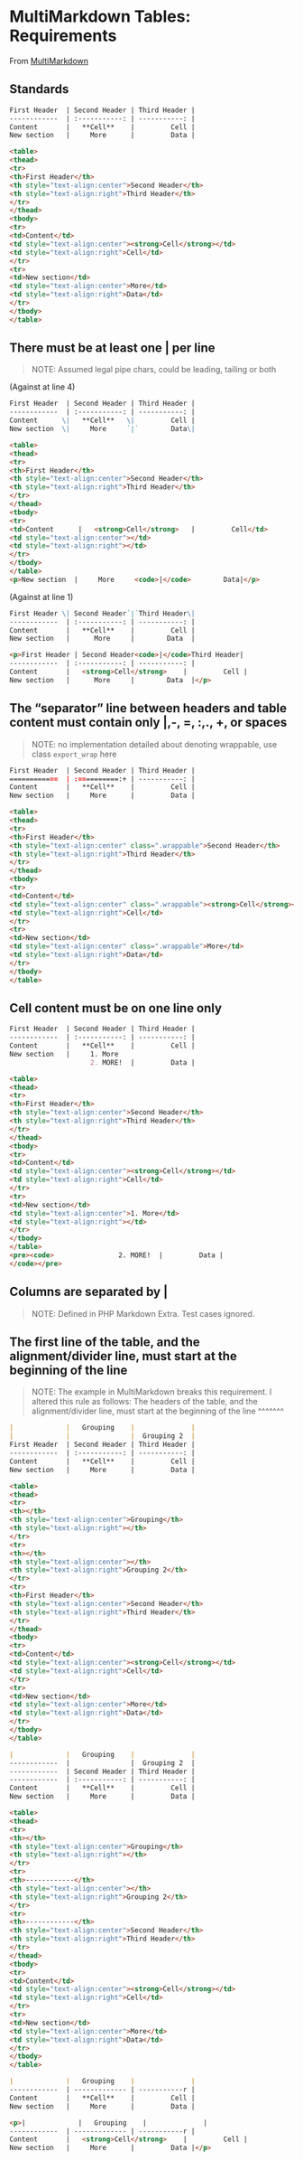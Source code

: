# MultiMarkdown Tables: Requirements
From [MultiMarkdown](http://fletcher.github.io/MultiMarkdown-4/tables)

## Standards

```markdown
First Header  | Second Header | Third Header |
------------  | :-----------: | -----------: |
Content       |   **Cell**    |         Cell |
New section   |     More      |         Data |
```
```html
<table>
<thead>
<tr>
<th>First Header</th>
<th style="text-align:center">Second Header</th>
<th style="text-align:right">Third Header</th>
</tr>
</thead>
<tbody>
<tr>
<td>Content</td>
<td style="text-align:center"><strong>Cell</strong></td>
<td style="text-align:right">Cell</td>
</tr>
<tr>
<td>New section</td>
<td style="text-align:center">More</td>
<td style="text-align:right">Data</td>
</tr>
</tbody>
</table>
```

## There must be at least one | per line
> NOTE: Assumed legal pipe chars, could be leading, tailing or both

(Against at line 4)
```markdown
First Header  | Second Header | Third Header |
------------  | :-----------: | -----------: |
Content      \|   **Cell**   \|         Cell |
New section  \|     More     `|`        Data\|
```
```html
<table>
<thead>
<tr>
<th>First Header</th>
<th style="text-align:center">Second Header</th>
<th style="text-align:right">Third Header</th>
</tr>
</thead>
<tbody>
<tr>
<td>Content      |   <strong>Cell</strong>   |         Cell</td>
<td style="text-align:center"></td>
<td style="text-align:right"></td>
</tr>
</tbody>
</table>
<p>New section  |     More     <code>|</code>        Data|</p>
```

(Against at line 1)
```markdown
First Header \| Second Header`|`Third Header\|
------------  | :-----------: | -----------: |
Content       |   **Cell**    |         Cell |
New section   |      More     |        Data  |
```
```html
<p>First Header | Second Header<code>|</code>Third Header|
------------  | :-----------: | -----------: |
Content       |   <strong>Cell</strong>    |         Cell |
New section   |      More     |        Data  |</p>
```

## The “separator” line between headers and table content must contain only |,-, =, :,., +, or spaces
> NOTE: no implementation detailed about denoting wrappable, use class `export_wrap` here

```markdown
First Header  | Second Header | Third Header |
============  | :==========:+ | -----------: |
Content       |   **Cell**    |         Cell |
New section   |     More      |         Data |
```
```html
<table>
<thead>
<tr>
<th>First Header</th>
<th style="text-align:center" class=".wrappable">Second Header</th>
<th style="text-align:right">Third Header</th>
</tr>
</thead>
<tbody>
<tr>
<td>Content</td>
<td style="text-align:center" class=".wrappable"><strong>Cell</strong></td>
<td style="text-align:right">Cell</td>
</tr>
<tr>
<td>New section</td>
<td style="text-align:center" class=".wrappable">More</td>
<td style="text-align:right">Data</td>
</tr>
</tbody>
</table>
```

## Cell content must be on one line only

```markdown
First Header  | Second Header | Third Header |
------------  | :-----------: | -----------: |
Content       |   **Cell**    |         Cell |
New section   |     1. More
                    2. MORE!  |         Data |
```
```html
<table>
<thead>
<tr>
<th>First Header</th>
<th style="text-align:center">Second Header</th>
<th style="text-align:right">Third Header</th>
</tr>
</thead>
<tbody>
<tr>
<td>Content</td>
<td style="text-align:center"><strong>Cell</strong></td>
<td style="text-align:right">Cell</td>
</tr>
<tr>
<td>New section</td>
<td style="text-align:center">1. More</td>
<td style="text-align:right"></td>
</tr>
</tbody>
</table>
<pre><code>                2. MORE!  |         Data |
</code></pre>
```

## Columns are separated by |
> NOTE: Defined in PHP Markdown Extra. Test cases ignored.

## The first line of the table, and the alignment/divider line, must start at the beginning of the line
> NOTE: The example in MultiMarkdown breaks this requirement. I altered this rule as follows:
> The headers of the table, and the alignment/divider line, must start at the beginning of the line
>     ^^^^^^^

```markdown
|             |   Grouping    |              |
|             |               |  Grouping 2  |
First Header  | Second Header | Third Header |
------------  | :-----------: | -----------: |
Content       |   **Cell**    |         Cell |
New section   |     More      |         Data |
```
```html
<table>
<thead>
<tr>
<th></th>
<th style="text-align:center">Grouping</th>
<th style="text-align:right"></th>
</tr>
<tr>
<th></th>
<th style="text-align:center"></th>
<th style="text-align:right">Grouping 2</th>
</tr>
<tr>
<th>First Header</th>
<th style="text-align:center">Second Header</th>
<th style="text-align:right">Third Header</th>
</tr>
</thead>
<tbody>
<tr>
<td>Content</td>
<td style="text-align:center"><strong>Cell</strong></td>
<td style="text-align:right">Cell</td>
</tr>
<tr>
<td>New section</td>
<td style="text-align:center">More</td>
<td style="text-align:right">Data</td>
</tr>
</tbody>
</table>
```

```markdown
|             |   Grouping    |              |
------------  |               |  Grouping 2  |
------------  | Second Header | Third Header |
------------  | :-----------: | -----------: |
Content       |   **Cell**    |         Cell |
New section   |     More      |         Data |
```
```html
<table>
<thead>
<tr>
<th></th>
<th style="text-align:center">Grouping</th>
<th style="text-align:right"></th>
</tr>
<tr>
<th>------------</th>
<th style="text-align:center"></th>
<th style="text-align:right">Grouping 2</th>
</tr>
<tr>
<th>------------</th>
<th style="text-align:center">Second Header</th>
<th style="text-align:right">Third Header</th>
</tr>
</thead>
<tbody>
<tr>
<td>Content</td>
<td style="text-align:center"><strong>Cell</strong></td>
<td style="text-align:right">Cell</td>
</tr>
<tr>
<td>New section</td>
<td style="text-align:center">More</td>
<td style="text-align:right">Data</td>
</tr>
</tbody>
</table>
```

```markdown
|             |   Grouping    |              |
------------  | ------------- | -----------r |
Content       |   **Cell**    |         Cell |
New section   |     More      |         Data |
```
```html
<p>|             |   Grouping    |              |
------------  | ------------- | -----------r |
Content       |   <strong>Cell</strong>    |         Cell |
New section   |     More      |         Data |</p>
```
